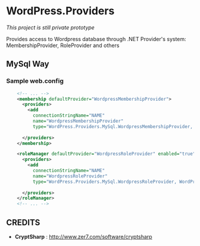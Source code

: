 # WordPress.Providers

*This project is still private prototype*

Provides access to Wordpress database through .NET Provider's system: MembershipProvider, RoleProvider and others

## MySql Way

### Sample web.config

```xml
	<!-- ... -->
    <membership defaultProvider="WordpressMembershipProvider">
      <providers>
        <add
		  connectionStringName="NAME"
		  name="WordpressMembershipProvider"
		  type="WordPress.Providers.MySql.WordpressMembershipProvider, WordPress.Providers" />
      
	  </providers>
    </membership>

    <roleManager defaultProvider="WordpressRoleProvider" enabled="true">
      <providers>
        <add
		  connectionStringName="NAME"
		  name="WordpressRoleProvider"
		  type="WordPress.Providers.MySql.WordpressRoleProvider, WordPress.Providers" />
      
	  </providers>
    </roleManager>
	<!-- ... -->
```

## CREDITS

* **CryptSharp** : http://www.zer7.com/software/cryptsharp
